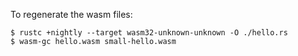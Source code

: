 To regenerate the wasm files:

```
$ rustc +nightly --target wasm32-unknown-unknown -O ./hello.rs
$ wasm-gc hello.wasm small-hello.wasm
```
